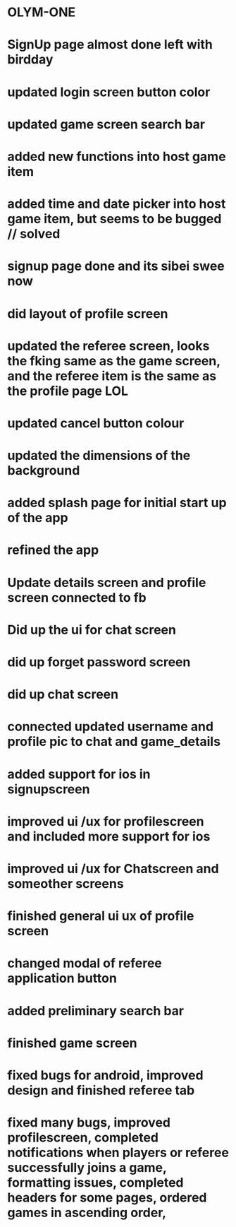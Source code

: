 # OLYM-ONE
# SignUp page almost done left with birdday
# updated login screen button color
# updated game screen search bar
# added new functions into host game item
# added time and date picker into host game item, but seems to be bugged // solved
# signup page done and its sibei swee now
# did layout of profile screen
# updated the referee screen, looks the fking same as the game screen, and the referee item is the same as the profile page LOL
# updated cancel button colour
# updated the dimensions of the background
# added splash page for initial start up of the app
# refined the app
# Update details screen and profile screen connected to fb
# Did up the ui for chat screen 
# did up forget password screen
# did up chat screen
# connected updated username and profile pic to chat and game_details
# added support for ios in signupscreen 
# improved ui /ux for profilescreen and included more support for ios
# improved ui /ux for Chatscreen and someother screens
# finished general ui ux of profile screen
# changed modal of referee application button
# added preliminary search bar
# finished game screen
# fixed bugs for android, improved design and finished referee tab 
# fixed many bugs, improved profilescreen, completed notifications when players or referee successfully joins a game, formatting issues, completed headers for some pages, ordered games in ascending order, 